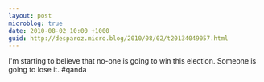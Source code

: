 ```yaml
---
layout: post
microblog: true
date: 2010-08-02 10:00 +1000
guid: http://desparoz.micro.blog/2010/08/02/t20134049057.html
---
```

I'm starting to believe that no-one is going to win this election. Someone is going to lose it. #qanda
